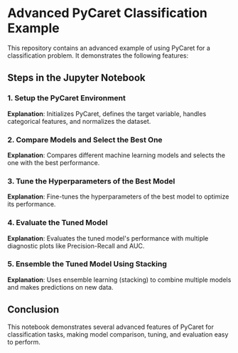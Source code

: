 # Advanced PyCaret Classification Example

This repository contains an advanced example of using PyCaret for a classification problem. It demonstrates the following features:

## Steps in the Jupyter Notebook

### 1. **Setup the PyCaret Environment**

**Explanation**: Initializes PyCaret, defines the target variable, handles categorical features, and normalizes the dataset.

### 2. **Compare Models and Select the Best One**

**Explanation**: Compares different machine learning models and selects the one with the best performance.

### 3. **Tune the Hyperparameters of the Best Model**

**Explanation**: Fine-tunes the hyperparameters of the best model to optimize its performance.

### 4. **Evaluate the Tuned Model**

**Explanation**: Evaluates the tuned model's performance with multiple diagnostic plots like Precision-Recall and AUC.

### 5. **Ensemble the Tuned Model Using Stacking**

**Explanation**: Uses ensemble learning (stacking) to combine multiple models and makes predictions on new data.

## Conclusion

This notebook demonstrates several advanced features of PyCaret for classification tasks, making model comparison, tuning, and evaluation easy to perform.
